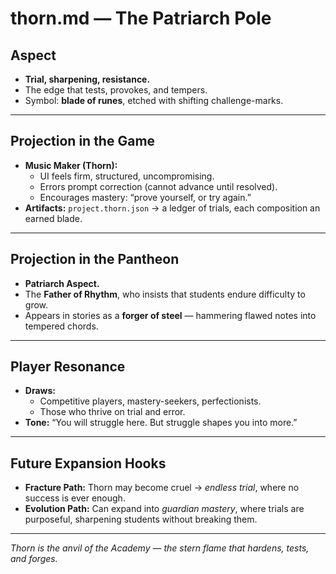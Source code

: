 # thorn.md — The Patriarch Pole

## Aspect

- **Trial, sharpening, resistance.**
- The edge that tests, provokes, and tempers.
- Symbol: **blade of runes**, etched with shifting challenge-marks.

---

## Projection in the Game

- **Music Maker (Thorn):**
  - UI feels firm, structured, uncompromising.
  - Errors prompt correction (cannot advance until resolved).
  - Encourages mastery: “prove yourself, or try again.”
- **Artifacts:** `project.thorn.json` → a ledger of trials, each composition an earned blade.

---

## Projection in the Pantheon

- **Patriarch Aspect.**
- The **Father of Rhythm**, who insists that students endure difficulty to grow.
- Appears in stories as a **forger of steel** — hammering flawed notes into tempered chords.

---

## Player Resonance

- **Draws:**
  - Competitive players, mastery-seekers, perfectionists.
  - Those who thrive on trial and error.
- **Tone:** “You will struggle here. But struggle shapes you into more.”

---

## Future Expansion Hooks

- **Fracture Path:** Thorn may become cruel → *endless trial*, where no success is ever enough.
- **Evolution Path:** Can expand into *guardian mastery*, where trials are purposeful, sharpening students without breaking them.

---

*Thorn is the anvil of the Academy — the stern flame that hardens, tests, and forges.*
